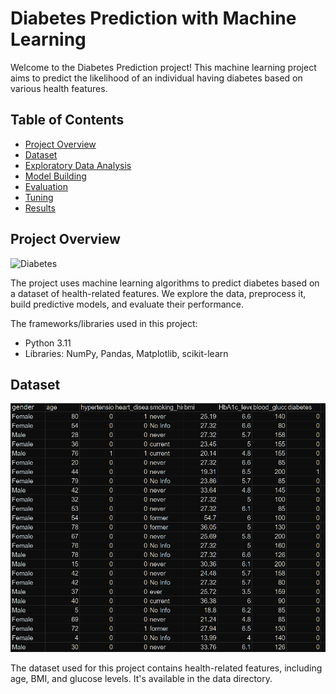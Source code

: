 # Diabetes Prediction with Machine Learning

Welcome to the Diabetes Prediction project! This machine learning project aims to predict the likelihood of an individual having diabetes based on various health features.

## Table of Contents

- [Project Overview](#project-overview)
- [Dataset](#data)
- [Exploratory Data Analysis](#exploratory-data-analysis)
- [Model Building](#model-building)
- [Evaluation](#evaluation)
- [Tuning](#tuning)
- [Results](#results)

## Project Overview

![Diabetes](images/diabetes.jpg)

The project uses machine learning algorithms to predict diabetes based on a dataset of health-related features. We explore the data, preprocess it, build predictive models, and evaluate their performance.

The frameworks/libraries used in this project:

- Python 3.11
- Libraries: NumPy, Pandas, Matplotlib, scikit-learn

## Dataset

![Dataset](images/data.png)

The dataset used for this project contains health-related features, including age, BMI, and glucose levels. It's available in the data directory.
